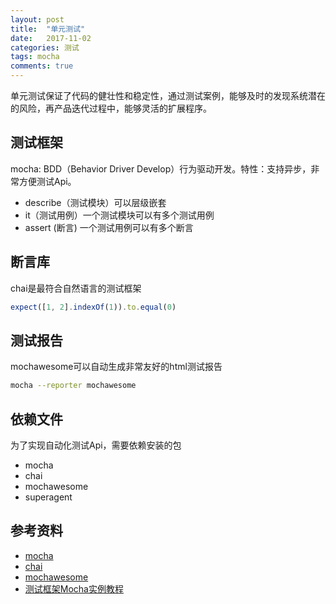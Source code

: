 ```yaml
---
layout: post
title:  "单元测试"
date:   2017-11-02
categories: 测试
tags: mocha
comments: true
---
```


单元测试保证了代码的健壮性和稳定性，通过测试案例，能够及时的发现系统潜在的风险，再产品迭代过程中，能够灵活的扩展程序。

## 测试框架

mocha: BDD（Behavior Driver Develop）行为驱动开发。特性：支持异步，非常方便测试Api。

- describe（测试模块）可以层级嵌套
- it（测试用例）一个测试模块可以有多个测试用例
- assert (断言) 一个测试用例可以有多个断言

## 断言库

chai是最符合自然语言的测试框架

``` javascript
expect([1, 2].indexOf(1)).to.equal(0)
```

## 测试报告

mochawesome可以自动生成非常友好的html测试报告

``` bash
mocha --reporter mochawesome
```

## 依赖文件

为了实现自动化测试Api，需要依赖安装的包

- mocha
- chai
- mochawesome
- superagent

## 参考资料

- [mocha](https://github.com/mochajs/mocha)
- [chai](http://chaijs.com/)
- [mochawesome](https://github.com/adamgruber/mochawesome)
- [测试框架Mocha实例教程](http://www.ruanyifeng.com/blog/2015/12/a-mocha-tutorial-of-examples.html)

